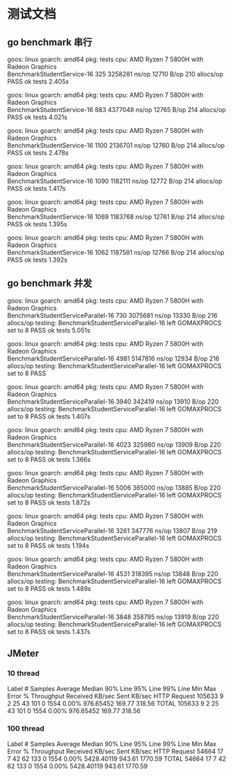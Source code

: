 # 测试文档
## go benchmark 串行
goos: linux
goarch: amd64
pkg: tests
cpu: AMD Ryzen 7 5800H with Radeon Graphics         
BenchmarkStudentService-16    	     325	   3258281 ns/op	   12710 B/op	     210 allocs/op
PASS
ok  	tests	2.405s

goos: linux
goarch: amd64
pkg: tests
cpu: AMD Ryzen 7 5800H with Radeon Graphics         
BenchmarkStudentService-16    	     883	   4377048 ns/op	   12765 B/op	     214 allocs/op
PASS
ok  	tests	4.021s

goos: linux
goarch: amd64
pkg: tests
cpu: AMD Ryzen 7 5800H with Radeon Graphics         
BenchmarkStudentService-16    	    1100	   2136701 ns/op	   12760 B/op	     214 allocs/op
PASS
ok  	tests	2.478s

goos: linux
goarch: amd64
pkg: tests
cpu: AMD Ryzen 7 5800H with Radeon Graphics         
BenchmarkStudentService-16    	    1090	   1182111 ns/op	   12772 B/op	     214 allocs/op
PASS
ok  	tests	1.417s

goos: linux
goarch: amd64
pkg: tests
cpu: AMD Ryzen 7 5800H with Radeon Graphics         
BenchmarkStudentService-16    	    1069	   1183768 ns/op	   12761 B/op	     214 allocs/op
PASS
ok  	tests	1.395s

goos: linux
goarch: amd64
pkg: tests
cpu: AMD Ryzen 7 5800H with Radeon Graphics         
BenchmarkStudentService-16    	    1062	   1187581 ns/op	   12766 B/op	     214 allocs/op
PASS
ok  	tests	1.392s
## go benchmark 并发
goos: linux
goarch: amd64
pkg: tests
cpu: AMD Ryzen 7 5800H with Radeon Graphics         
BenchmarkStudentServiceParallel-16    	     730	   3075681 ns/op	   13330 B/op	     216 allocs/op
testing: BenchmarkStudentServiceParallel-16 left GOMAXPROCS set to 8
PASS
ok  	tests	5.051s

goos: linux
goarch: amd64
pkg: tests
cpu: AMD Ryzen 7 5800H with Radeon Graphics         
BenchmarkStudentServiceParallel-16    	    4981	   5147816 ns/op	   12934 B/op	     216 allocs/op
testing: BenchmarkStudentServiceParallel-16 left GOMAXPROCS set to 8
PASS

goos: linux
goarch: amd64
pkg: tests
cpu: AMD Ryzen 7 5800H with Radeon Graphics         
BenchmarkStudentServiceParallel-16    	    3940	    342419 ns/op	   13910 B/op	     220 allocs/op
testing: BenchmarkStudentServiceParallel-16 left GOMAXPROCS set to 8
PASS
ok  	tests	1.407s

goos: linux
goarch: amd64
pkg: tests
cpu: AMD Ryzen 7 5800H with Radeon Graphics         
BenchmarkStudentServiceParallel-16    	    4023	    325980 ns/op	   13909 B/op	     220 allocs/op
testing: BenchmarkStudentServiceParallel-16 left GOMAXPROCS set to 8
PASS
ok  	tests	1.366s

goos: linux
goarch: amd64
pkg: tests
cpu: AMD Ryzen 7 5800H with Radeon Graphics         
BenchmarkStudentServiceParallel-16    	    5006	    365000 ns/op	   13885 B/op	     220 allocs/op
testing: BenchmarkStudentServiceParallel-16 left GOMAXPROCS set to 8
PASS
ok  	tests	1.872s

goos: linux
goarch: amd64
pkg: tests
cpu: AMD Ryzen 7 5800H with Radeon Graphics         
BenchmarkStudentServiceParallel-16    	    3261	    347776 ns/op	   13807 B/op	     219 allocs/op
testing: BenchmarkStudentServiceParallel-16 left GOMAXPROCS set to 8
PASS
ok  	tests	1.194s

goos: linux
goarch: amd64
pkg: tests
cpu: AMD Ryzen 7 5800H with Radeon Graphics         
BenchmarkStudentServiceParallel-16    	    4531	    318395 ns/op	   13848 B/op	     220 allocs/op
testing: BenchmarkStudentServiceParallel-16 left GOMAXPROCS set to 8
PASS
ok  	tests	1.489s

goos: linux
goarch: amd64
pkg: tests
cpu: AMD Ryzen 7 5800H with Radeon Graphics         
BenchmarkStudentServiceParallel-16    	    3848	    358795 ns/op	   13919 B/op	     220 allocs/op
testing: BenchmarkStudentServiceParallel-16 left GOMAXPROCS set to 8
PASS
ok  	tests	1.437s

## JMeter
### 10 thread
Label	# Samples	Average	Median	90% Line	95% Line	99% Line	Min	Max	Error %	Throughput	Received KB/sec	Sent KB/sec
HTTP Request	105633	9	2	25	43	101	0	1554	0.00%	976.65452	169.77	318.56
TOTAL	105633	9	2	25	43	101	0	1554	0.00%	976.65452	169.77	318.56
### 100 thread
Label	# Samples	Average	Median	90% Line	95% Line	99% Line	Min	Max	Error %	Throughput	Received KB/sec	Sent KB/sec
HTTP Request	54664	17	7	42	62	133	0	1554	0.00%	5428.40119	943.61	1770.59
TOTAL	54664	17	7	42	62	133	0	1554	0.00%	5428.40119	943.61	1770.59

